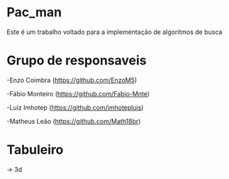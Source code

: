 # Pac_man
Este é um trabalho voltado para a implementação de algoritmos de busca

# Grupo de responsaveis
-Enzo Coimbra (https://github.com/EnzoM5)

-Fábio Monteiro (https://github.com/Fabio-Mnte)

-Luiz Imhotep (https://github.com/imhotepluis)

-Matheus Leão (https://github.com/Math18br)

# Tabuleiro
-> 3d
